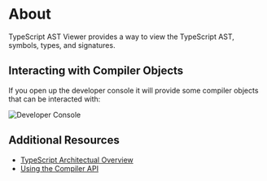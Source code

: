 # About

TypeScript AST Viewer provides a way to view the TypeScript AST, symbols, types, and signatures.

## Interacting with Compiler Objects

If you open up the developer console it will provide some compiler objects that can be interacted with:

![Developer Console](images/developer-console.png "Developer Console")

## Additional Resources

* [TypeScript Architectual Overview](https://github.com/AtOmXpLuS/TypeScript/wiki/Architectural-Overview)
* [Using the Compiler API](https://github.com/AtOmXpLuS/TypeScript/wiki/Using-the-Compiler-API)
